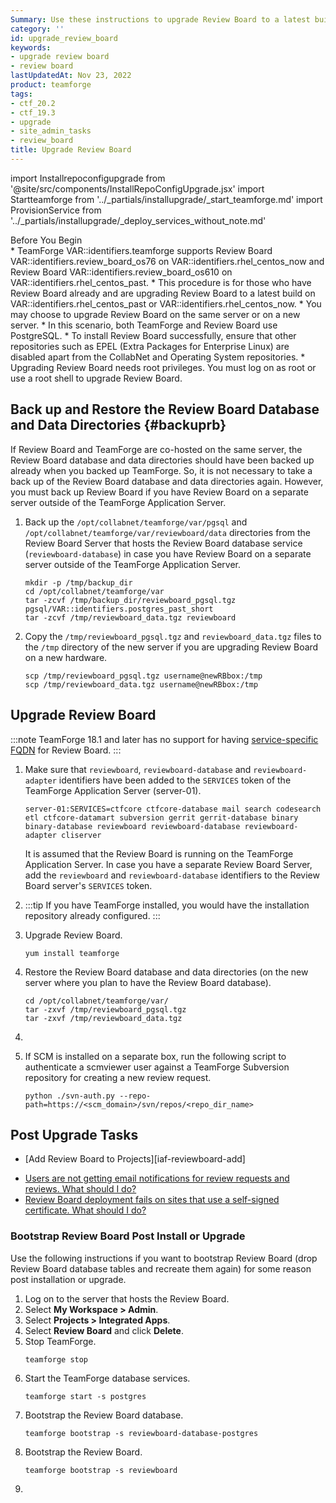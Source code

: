 ```yaml
---
Summary: Use these instructions to upgrade Review Board to a latest build.
category: ''
id: upgrade_review_board
keywords:
- upgrade review board
- review board
lastUpdatedAt: Nov 23, 2022
product: teamforge
tags:
- ctf_20.2
- ctf_19.3
- upgrade
- site_admin_tasks
- review_board
title: Upgrade Review Board
---
```


import Installrepoconfigupgrade from '@site/src/components/InstallRepoConfigUpgrade.jsx'
import Startteamforge from '../_partials/installupgrade/_start_teamforge.md'
import ProvisionService from '../_partials/installupgrade/_deploy_services_without_note.md'

<div class="panel panel-info">
<div class="panel-heading">Before You Begin</div>
<div class="panel-body" markdown="1">
* TeamForge VAR::identifiers.teamforge supports Review Board VAR::identifiers.review_board_os76 on VAR::identifiers.rhel_centos_now and Review Board VAR::identifiers.review_board_os610 on VAR::identifiers.rhel_centos_past.
* This procedure is for those who have Review Board already and are upgrading Review Board to a latest build on VAR::identifiers.rhel_centos_past or VAR::identifiers.rhel_centos_now.
* You may choose to upgrade Review Board on the same server or on a new server.
* In this scenario, both TeamForge and Review Board use PostgreSQL.
* To install Review Board successfully, ensure that other repositories such as EPEL (Extra Packages for Enterprise Linux) are disabled apart from the CollabNet and Operating System repositories.
* Upgrading Review Board needs root privileges. You must log on as root or use a root shell to upgrade Review Board.
</div>
</div>

## Back up and Restore the Review Board Database and Data Directories {#backuprb}

If Review Board and TeamForge are co-hosted on the same server, the Review Board database and data directories should have been backed up already when you backed up TeamForge. So, it is not necessary to take a back up of the Review Board database and data directories again. However, you must back up Review Board if you have Review Board on a separate server outside of the TeamForge Application Server. 

1. Back up the `/opt/collabnet/teamforge/var/pgsql` and `/opt/collabnet/teamforge/var/reviewboard/data` directories from the Review Board Server that hosts the Review Board database service (`reviewboard-database`) in case you have Review Board on a separate server outside of the TeamForge Application Server.

   ```shell
   mkdir -p /tmp/backup_dir
   cd /opt/collabnet/teamforge/var
   tar -zcvf /tmp/backup_dir/reviewboard_pgsql.tgz pgsql/VAR::identifiers.postgres_past_short
   tar -zcvf /tmp/reviewboard_data.tgz reviewboard
   ````

2. Copy the `/tmp/reviewboard_pgsql.tgz` and `reviewboard_data.tgz` files to the `/tmp` directory of the new server if you are upgrading Review Board on a new hardware.

   ```shell
   scp /tmp/reviewboard_pgsql.tgz username@newRBbox:/tmp
   scp /tmp/reviewboard_data.tgz username@newRBbox:/tmp
   ````

## Upgrade Review Board

<!-- https://forge.collab.net/sf/go/artf304560#2 -->
:::note
TeamForge 18.1 and later has no support for having [service-specific FQDN](../siteconfigtokens) for Review Board.
:::

1. Make sure that `reviewboard`, `reviewboard-database` and `reviewboard-adapter` identifiers have been added to the `SERVICES` token of the TeamForge Application Server (server-01).
   ```shell
   server-01:SERVICES=ctfcore ctfcore-database mail search codesearch etl ctfcore-datamart subversion gerrit gerrit-database binary binary-database reviewboard reviewboard-database reviewboard-adapter cliserver
   ````

   It is assumed that the Review Board is running on the TeamForge Application Server. In case you have a separate Review Board Server, add the `reviewboard` and `reviewboard-database` identifiers to the Review Board server's `SERVICES` token.


2. <Installrepoconfigupgrade />

   :::tip
   If you have TeamForge installed, you would have the installation repository already configured.
   :::

1. Upgrade Review Board.
   ```shell
   yum install teamforge
   ````

2. Restore the Review Board database and data directories (on the new server where you plan to have the Review Board database).
   
   ```shell
   cd /opt/collabnet/teamforge/var/
   tar -zxvf /tmp/reviewboard_pgsql.tgz
   tar -zxvf /tmp/reviewboard_data.tgz
   ````   

<!-- 3. Do this on sites without internet access.
   1. Contact the [Digital.ai Support](https://support.digital.ai) and get the `python-modules-sources.zip` file.
   2. Unzip the `python-modules-sources.zip` file to `/opt/collabnet/teamforge/service/reviewboard/resources/SOURCES/python-modules-sources`.
      ```shell
      unzip python-modules-sources.zip -d /opt/collabnet/teamforge/service/reviewboard/resources/SOURCES/python-modules-sources
      ```` -->

4. <ProvisionService />

5. If SCM is installed on a separate box, run the following script to authenticate a scmviewer user against a TeamForge Subversion repository for creating a new review request.
    ```shell
    python ./svn-auth.py --repo-path=https://<scm_domain>/svn/repos/<repo_dir_name>
    ````

## Post Upgrade Tasks

* [Add Review Board to Projects][iaf-reviewboard-add]
<!-- https://forge.collab.net/sf/go/artf304542#3 -->
* [Users are not getting email notifications for review requests and reviews. What should I do?](../FAQPages/reviewboard-faqs.html#rbemailsettings)
* [Review Board deployment fails on sites that use a self-signed certificate. What should I do?](../FAQPages/reviewboard-faqs.html#cert-verification-cfg)

### Bootstrap Review Board Post Install or Upgrade
<!-- Adding this section for the defect https://forge.collab.net/sf/go/artf303737#5 -->
Use the following instructions if you want to bootstrap Review Board (drop Review Board database tables and recreate them again) for some reason post installation or upgrade.

1. Log on to the server that hosts the Review Board. 
2. Select **My Workspace > Admin**. 
3. Select **Projects > Integrated Apps**.
4. Select **Review Board** and click **Delete**.
5. Stop TeamForge.
   ```shell
   teamforge stop
   ````
6. Start the TeamForge database services. 
   ```shell
   teamforge start -s postgres
   ````
7. Bootstrap the Review Board database.
   ```shell
   teamforge bootstrap -s reviewboard-database-postgres
   ````
8. Bootstrap the Review Board. 
   ```shell
   teamforge bootstrap -s reviewboard
   ````
9. <Startteamforge />

